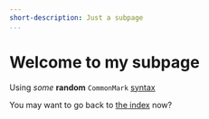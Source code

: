 ```yaml
---
short-description: Just a subpage
...
```


# Welcome to my subpage

Using *some* **random** `CommonMark` [syntax](http://spec.commonmark.org/)

You may want to go back to [the index](index.markdown) now?
